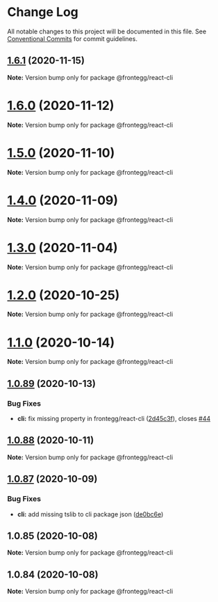# Change Log

All notable changes to this project will be documented in this file.
See [Conventional Commits](https://conventionalcommits.org) for commit guidelines.

## [1.6.1](https://github.com/frontegg/frontegg-react/compare/v1.6.0...v1.6.1) (2020-11-15)

**Note:** Version bump only for package @frontegg/react-cli





# [1.6.0](https://github.com/frontegg/frontegg-react/compare/v1.5.0...v1.6.0) (2020-11-12)

**Note:** Version bump only for package @frontegg/react-cli





# [1.5.0](https://github.com/frontegg/frontegg-react/compare/v1.4.0...v1.5.0) (2020-11-10)

**Note:** Version bump only for package @frontegg/react-cli





# [1.4.0](https://github.com/frontegg/frontegg-react/compare/v1.3.0...v1.4.0) (2020-11-09)

**Note:** Version bump only for package @frontegg/react-cli





# [1.3.0](https://github.com/frontegg/frontegg-react/compare/v1.2.0...v1.3.0) (2020-11-04)

**Note:** Version bump only for package @frontegg/react-cli





# [1.2.0](https://github.com/frontegg/frontegg-react/compare/v1.1.0...v1.2.0) (2020-10-25)

**Note:** Version bump only for package @frontegg/react-cli





# [1.1.0](https://github.com/frontegg/frontegg-react/compare/v1.0.89...v1.1.0) (2020-10-14)

**Note:** Version bump only for package @frontegg/react-cli





## [1.0.89](https://github.com/frontegg/frontegg-react/compare/v1.0.88...v1.0.89) (2020-10-13)


### Bug Fixes

* **cli:** fix missing property in frontegg/react-cli ([2d45c3f](https://github.com/frontegg/frontegg-react/commit/2d45c3f2c44c4531e72434cb7935a42c28012992)), closes [#44](https://github.com/frontegg/frontegg-react/issues/44)





## [1.0.88](https://github.com/frontegg/frontegg-react/compare/v1.0.87...v1.0.88) (2020-10-11)

**Note:** Version bump only for package @frontegg/react-cli





## [1.0.87](https://github.com/frontegg/frontegg-react/compare/v1.0.86...v1.0.87) (2020-10-09)


### Bug Fixes

* **cli:** add missing tslib to cli package json ([de0bc6e](https://github.com/frontegg/frontegg-react/commit/de0bc6e2f7558077eef8c7c1aeb815ff561f000e))





## 1.0.85 (2020-10-08)

**Note:** Version bump only for package @frontegg/react-cli





## 1.0.84 (2020-10-08)

**Note:** Version bump only for package @frontegg/react-cli
